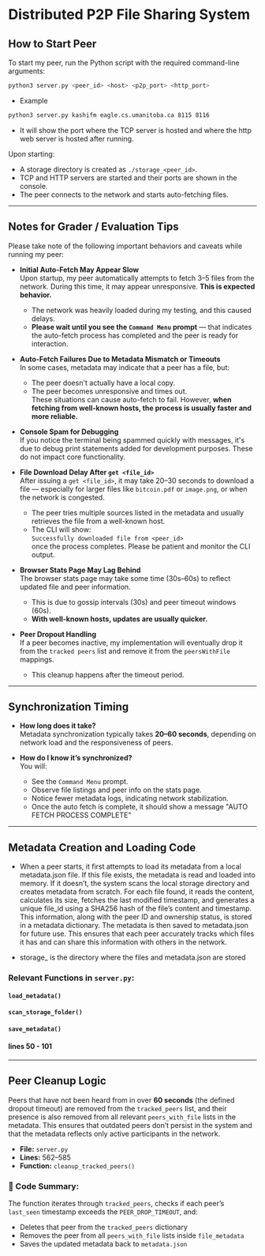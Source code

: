 # Distributed P2P File Sharing System 

## How to Start Peer

To start my peer, run the Python script with the required command-line arguments:

```bash
python3 server.py <peer_id> <host> <p2p_port> <http_port>
```
- Example
```bash
python3 server.py kashifm eagle.cs.umanitoba.ca 8115 8116
```

- It will show the port where the TCP server is hosted and where the http web server is hosted after running.


Upon starting:
- A storage directory is created as `./storage_<peer_id>`.
- TCP and HTTP servers are started and their ports are shown in the console.
- The peer connects to the network and starts auto-fetching files.

---


##  Notes for Grader / Evaluation Tips

Please take note of the following important behaviors and caveats while running my peer:

- **Initial Auto-Fetch May Appear Slow**  
  Upon startup, my peer automatically attempts to fetch 3–5 files from the network. During this time, it may appear unresponsive. **This is expected behavior.**  
  - The network was heavily loaded during my testing, and this caused delays.
  - **Please wait until you see the `Command Menu` prompt** — that indicates the auto-fetch process has completed and the peer is ready for interaction.

- **Auto-Fetch Failures Due to Metadata Mismatch or Timeouts**  
  In some cases, metadata may indicate that a peer has a file, but:
  - The peer doesn't actually have a local copy.
  - The peer becomes unresponsive and times out.  
  These situations can cause auto-fetch to fail. However, **when fetching from well-known hosts, the process is usually faster and more reliable.**

- **Console Spam for Debugging**  
  If you notice the terminal being spammed quickly with messages, it's due to debug print statements added for development purposes. These do not impact core functionality.

- **File Download Delay After `get <file_id>`**  
  After issuing a `get <file_id>`, it may take 20–30 seconds to download a file — especially for larger files like `bitcoin.pdf` or `image.png`, or when the network is congested.  
  - The peer tries multiple sources listed in the metadata and usually retrieves the file from a well-known host.
  - The CLI will show:  
    `Successfully downloaded file from <peer_id>`  
    once the process completes. Please be patient and monitor the CLI output.

- **Browser Stats Page May Lag Behind**  
  The browser stats page may take some time (30s–60s) to reflect updated file and peer information.  
  - This is due to gossip intervals (30s) and peer timeout windows (60s).
  - **With well-known hosts, updates are usually quicker.**

- **Peer Dropout Handling**  
  If a peer becomes inactive, my implementation will eventually drop it from the `tracked peers` list and remove it from the `peersWithFile` mappings.  
  - This cleanup happens after the timeout period.

---

##  Synchronization Timing

- **How long does it take?**  
  Metadata synchronization typically takes **20–60 seconds**, depending on network load and the responsiveness of peers.

- **How do I know it’s synchronized?**  
  You will:
  - See the `Command Menu` prompt.
  - Observe file listings and peer info on the stats page.
  - Notice fewer metadata logs, indicating network stabilization.
  - Once the auto fetch is complete, it should show a message "AUTO FETCH PROCESS COMPLETE"

---

##  Metadata Creation and Loading Code

- When a peer starts, it first attempts to load its metadata from a local metadata.json file. If this file exists, the metadata is read and loaded into memory. If it doesn’t, the system scans the local storage directory and creates metadata from scratch. For each file found, it reads the content, calculates its size, fetches the last modified timestamp, and generates a unique file_id using a SHA256 hash of the file’s content and timestamp. This information, along with the peer ID and ownership status, is stored in a metadata dictionary. The metadata is then saved to metadata.json for future use. This ensures that each peer accurately tracks which files it has and can share this information with others in the network.

- storage_<peerid> is the directory where the files and metadata.json are stored 

###  Relevant Functions in `server.py`:
#### `load_metadata()`
#### `scan_storage_folder()`
#### `save_metadata()`
#### lines 50 - 101

---

##  Peer Cleanup Logic

Peers that have not been heard from in over **60 seconds** (the defined dropout timeout) are removed from the `tracked_peers` list, and their presence is also removed from all relevant `peers_with_file` lists in the metadata. This ensures that outdated peers don’t persist in the system and that the metadata reflects only active participants in the network.

- **File:** `server.py`  
- **Lines:** 562–585  
- **Function:** `cleanup_tracked_peers()`

### 📄 Code Summary:
The function iterates through `tracked_peers`, checks if each peer’s `last_seen` timestamp exceeds the `PEER_DROP_TIMEOUT`, and:
- Deletes that peer from the `tracked_peers` dictionary
- Removes the peer from all `peers_with_file` lists inside `file_metadata`
- Saves the updated metadata back to `metadata.json`


